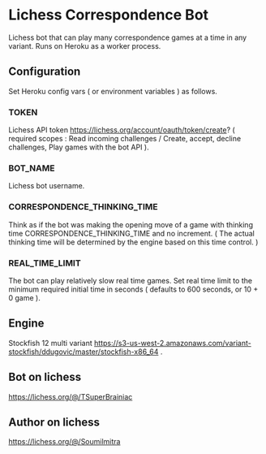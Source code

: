# Lichess Correspondence Bot

Lichess bot that can play many correspondence games at a time in any variant. Runs on Heroku as a worker process.

## Configuration

Set Heroku config vars ( or environment variables ) as follows.

### TOKEN

Lichess API token https://lichess.org/account/oauth/token/create? ( required scopes : Read incoming challenges / Create, accept, decline challenges, Play games with the bot API ).

### BOT_NAME

Lichess bot username.

### CORRESPONDENCE_THINKING_TIME

Think as if the bot was making the opening move of a game with thinking time CORRESPONDENCE_THINKING_TIME and no increment. ( The actual thinking time will be determined by the engine based on this time control. )

### REAL_TIME_LIMIT

The bot can play relatively slow real time games. Set real time limit to the minimum required initial time in seconds ( defaults to 600 seconds, or 10 + 0 game ).

## Engine

Stockfish 12 multi variant https://s3-us-west-2.amazonaws.com/variant-stockfish/ddugovic/master/stockfish-x86_64 .

## Bot on lichess

https://lichess.org/@/TSuperBrainiac

## Author on lichess

https://lichess.org/@/Soumilmitra
